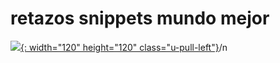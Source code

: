 # retazos snippets mundo mejor


  [![](/assets/images-post/tech-titan-guard/asesoria.png){: width="120" height="120" class="u-pull-left"}](#)/n